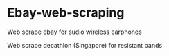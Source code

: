 # Ebay-web-scraping
Web scrape ebay for sudio wireless earphones

Web scrape decathlon (Singapore) for resistant bands
